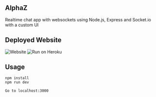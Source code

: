 ## AlphaZ
Realtime chat app with websockets using Node.js, Express and Socket.io with a custom UI


## Deployed Website

![Website](https://alphaz-chat.herokuapp.com)
![Run on Heroku](https://heroku-badge.herokuapp.com/?app=heroku-badge)

## Usage
```
npm install
npm run dev

Go to localhost:3000
```
